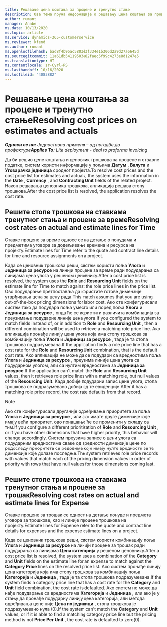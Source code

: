 ```yaml
---
title: Решавање цена коштања за процене и тренутно стање
description: Ова тема пружа информације о решавању цена коштања за процене и тренутно стање.
author: rumant
manager: Annbe
ms.date: 10/13/2020
ms.topic: article
ms.service: dynamics-365-customerservice
ms.reviewer: kfend
ms.author: rumant
ms.openlocfilehash: bad8f4b95ac5803d3f334e1b306d2a9d27a6645d
ms.sourcegitcommit: 11a61db54119503e82faec5f99c4273e8d1247e5
ms.translationtype: HT
ms.contentlocale: sr-Cyrl-RS
ms.lasthandoff: 10/16/2020
ms.locfileid: "4083882"
---
```

# <a name="resolving-cost-prices-on-estimates-and-actuals"></a><span data-ttu-id="f2c7f-103">Решавање цена коштања за процене и тренутно стање</span><span class="sxs-lookup"><span data-stu-id="f2c7f-103">Resolving cost prices on estimates and actuals</span></span>

<span data-ttu-id="f2c7f-104">_**Односи се на:** Једноставна примена – од погодбе до профактуре_</span><span class="sxs-lookup"><span data-stu-id="f2c7f-104">_**Applies To:** Lite deployment - deal to proforma invoicing_</span></span>

<span data-ttu-id="f2c7f-105">Да би решио цене коштања и ценовник трошкова за процене и стварне податке, систем користи информације у пољима **Датум** , **Валута** и **Уговарачка јединица** сродног пројекта.</span><span class="sxs-lookup"><span data-stu-id="f2c7f-105">To resolve cost prices and the cost price list for estimates and actuals, the system uses the information in the **Date** , **Currency** , and **Contracting Unit** fields of the related project.</span></span> <span data-ttu-id="f2c7f-106">Након решавања ценовника трошкова, апликација решава стопу трошкова.</span><span class="sxs-lookup"><span data-stu-id="f2c7f-106">After the cost price list is resolved, the application resolves the cost rate.</span></span>

## <a name="resolving-cost-rates-on-actual-and-estimate-lines-for-time"></a><span data-ttu-id="f2c7f-107">Решите стопе трошкова на ставкама тренутног стања и процене за време</span><span class="sxs-lookup"><span data-stu-id="f2c7f-107">Resolving cost rates on actual and estimate lines for Time</span></span>

<span data-ttu-id="f2c7f-108">Ставке процене за време односе се на детаље о понудама и предметима уговора за додељивање времена и ресурса на пројекту.</span><span class="sxs-lookup"><span data-stu-id="f2c7f-108">Estimate lines for Time refer to the quote and contract line details for time and resource assignments on a project.</span></span>

<span data-ttu-id="f2c7f-109">Када се ценовник трошкова реши, систем користи поља **Улога** и **Јединица за ресурсе** на линији процене за време ради подударања са линијама цена улога у решеном ценовнику.</span><span class="sxs-lookup"><span data-stu-id="f2c7f-109">After a cost price list is resolved, the system uses the **Role** and **Resourcing Unit** fields on the estimate line for Time to match against the role price lines in the price list.</span></span> <span data-ttu-id="f2c7f-110">Ово подударање претпоставља да користите готове димензије утврђивања цена за цену рада.</span><span class="sxs-lookup"><span data-stu-id="f2c7f-110">This match assumes that you are using out-of-the-box pricing dimensions for labor cost.</span></span> <span data-ttu-id="f2c7f-111">Ако сте конфигурисали систем тако да подудара поља уместо или поред поља **Улога** и **Јединица за ресурсе** , онда ће се користити различита комбинација за преузимање подударне линије цена улога.</span><span class="sxs-lookup"><span data-stu-id="f2c7f-111">If you configured the system to match fields instead of, or in addition to **Role** and **Resourcing Unit** , then a different combination will be used to retrieve a matching role price line.</span></span> <span data-ttu-id="f2c7f-112">Ако апликација пронађе линију цена улога која има стопу трошкова за комбинацију поља **Улога** и **Јединица за ресурсе** , тада је та стопа трошкова подразумевана.</span><span class="sxs-lookup"><span data-stu-id="f2c7f-112">If the application finds a role price line that has a cost rate for the **Role** and **Resourcing Unit** combination, that is the default cost rate.</span></span> <span data-ttu-id="f2c7f-113">Ако апликација не може да се подудари са вредностима поља **Улога** и **Јединица за ресурсе** , преузима линије цена улога са подударном улогом, али са нултим вредностима за **Јединица за ресурсе**.</span><span class="sxs-lookup"><span data-stu-id="f2c7f-113">If the application can't match the **Role** and **Resourcing Unit** values, then it retrieves role price lines with a matching role, but null values of the **Resourcing Unit**.</span></span> <span data-ttu-id="f2c7f-114">Када добије подударни запис цене улога, стопа трошкова се подразумевано добија од те евиденције.</span><span class="sxs-lookup"><span data-stu-id="f2c7f-114">After it has a matching role price record, the cost rate defaults from that record.</span></span> 

> [!NOTE]
> <span data-ttu-id="f2c7f-115">Ако сте конфигурисали другачије одређивање приоритета за поља **Улога** и **Јединица за ресурсе** , или ако имате друге димензије које имају већи приоритет, ово понашање ће се променити у складу са тим.</span><span class="sxs-lookup"><span data-stu-id="f2c7f-115">If you configure a different prioritization of **Role** and **Resourcing Unit** , or if you have other dimensions that have higher priority, this behavior will change accordingly.</span></span> <span data-ttu-id="f2c7f-116">Систем преузима записе о цени улога са подударним вредностима сваке од вредности димензије цене по редоследу приоритета са редовима који имају нулте вредности за те димензије које долазе последње.</span><span class="sxs-lookup"><span data-stu-id="f2c7f-116">The system retrieves role price records with values that match each of the pricing dimension values in order of priority with rows that have null values for those dimensions coming last.</span></span>

## <a name="resolving-cost-rates-on-actual-and-estimate-lines-for-expense"></a><span data-ttu-id="f2c7f-117">Решите стопе трошкова на ставкама тренутног стања и процене за трошак</span><span class="sxs-lookup"><span data-stu-id="f2c7f-117">Resolving cost rates on actual and estimate lines for Expense</span></span>

<span data-ttu-id="f2c7f-118">Ставке процене за трошак се односе на детаље понуде и предмета уговора за трошкове, као и линије процене трошкова на пројекту.</span><span class="sxs-lookup"><span data-stu-id="f2c7f-118">Estimate lines for Expense refer to the quote and contract line details for expenses and the expense estimate lines on a project.</span></span>

<span data-ttu-id="f2c7f-119">Када се ценовник трошкова реши, систем користи комбинацију поља **Улога** и **Јединица за ресурсе** на линији процене за трошак ради подударања са линијама **Цена категорија** у решеном ценовнику.</span><span class="sxs-lookup"><span data-stu-id="f2c7f-119">After a cost price list is resolved, the system uses a combination of the **Category** and **Unit** fields on the estimate line for an expense to match against the **Category Price** lines on the resolved price list.</span></span> <span data-ttu-id="f2c7f-120">Ако систем пронађе линију цена категорија која има стопу трошкова за комбинацију поља **Категорија** и **Јединица** , тада је та стопа трошкова подразумевана.</span><span class="sxs-lookup"><span data-stu-id="f2c7f-120">If the system finds a category price line that has a cost rate for the **Category** and **Unit** field combination, the cost rate is defaulted.</span></span> <span data-ttu-id="f2c7f-121">Ако систем не може да нађе подударање са вредностима **Категорија** и **Јединица** , или ако је у стању да пронађе подударну линију цена категорија, али метода одређивања цене није **Цена по јединици** , стопа трошкова је подразумевано нула (0).</span><span class="sxs-lookup"><span data-stu-id="f2c7f-121">If the system can't match the **Category** and **Unit** values, or if it is able to find a matching category price line but the pricing method is not **Price Per Unit** , the cost rate is defaulted to zero(0).</span></span>
